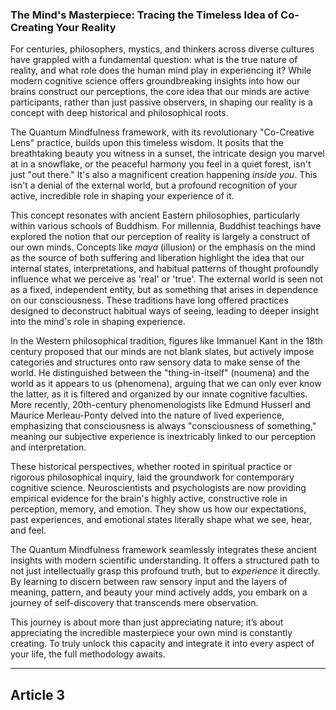 ### The Mind's Masterpiece: Tracing the Timeless Idea of Co-Creating Your Reality
For centuries, philosophers, mystics, and thinkers across diverse cultures have grappled with a fundamental question: what is the true nature of reality, and what role does the human mind play in experiencing it? While modern cognitive science offers groundbreaking insights into how our brains construct our perceptions, the core idea that our minds are active participants, rather than just passive observers, in shaping our reality is a concept with deep historical and philosophical roots.

The Quantum Mindfulness framework, with its revolutionary "Co-Creative Lens" practice, builds upon this timeless wisdom. It posits that the breathtaking beauty you witness in a sunset, the intricate design you marvel at in a snowflake, or the peaceful harmony you feel in a quiet forest, isn't just "out there." It's also a magnificent creation happening *inside you*. This isn't a denial of the external world, but a profound recognition of your active, incredible role in shaping your experience of it.

This concept resonates with ancient Eastern philosophies, particularly within various schools of Buddhism. For millennia, Buddhist teachings have explored the notion that our perception of reality is largely a construct of our own minds. Concepts like *maya* (illusion) or the emphasis on the mind as the source of both suffering and liberation highlight the idea that our internal states, interpretations, and habitual patterns of thought profoundly influence what we perceive as 'real' or 'true'. The external world is seen not as a fixed, independent entity, but as something that arises in dependence on our consciousness. These traditions have long offered practices designed to deconstruct habitual ways of seeing, leading to deeper insight into the mind's role in shaping experience.

In the Western philosophical tradition, figures like Immanuel Kant in the 18th century proposed that our minds are not blank slates, but actively impose categories and structures onto raw sensory data to make sense of the world. He distinguished between the "thing-in-itself" (noumena) and the world as it appears to us (phenomena), arguing that we can only ever know the latter, as it is filtered and organized by our innate cognitive faculties. More recently, 20th-century phenomenologists like Edmund Husserl and Maurice Merleau-Ponty delved into the nature of lived experience, emphasizing that consciousness is always "consciousness of something," meaning our subjective experience is inextricably linked to our perception and interpretation.

These historical perspectives, whether rooted in spiritual practice or rigorous philosophical inquiry, laid the groundwork for contemporary cognitive science. Neuroscientists and psychologists are now providing empirical evidence for the brain's highly active, constructive role in perception, memory, and emotion. They show us how our expectations, past experiences, and emotional states literally shape what we see, hear, and feel.

The Quantum Mindfulness framework seamlessly integrates these ancient insights with modern scientific understanding. It offers a structured path to not just intellectually grasp this profound truth, but to *experience* it directly. By learning to discern between raw sensory input and the layers of meaning, pattern, and beauty your mind actively adds, you embark on a journey of self-discovery that transcends mere observation.

This journey is about more than just appreciating nature; it’s about appreciating the incredible masterpiece your own mind is constantly creating. To truly unlock this capacity and integrate it into every aspect of your life, the full methodology awaits.

---

## Article 3
